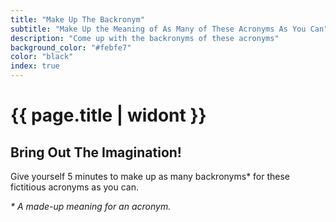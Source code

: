 ```yaml
---
title: "Make Up The Backronym"
subtitle: "Make Up the Meaning of As Many of These Acronyms As You Can"
description: "Come up with the backronyms of these acronyms"
background_color: "#febfe7"
color: "black"
index: true
---
```

# {{ page.title | widont }}
## Bring Out The Imagination!

Give yourself 5 minutes to make up as many backronyms* for these fictitious acronyms as you can.

<ul class="_random random masonry" data-child="li" data-amount="20" data-template="[[ acronyms ]]" data-params='{"min":3,"max":5}'></ul>

_* A made-up meaning for an acronym._